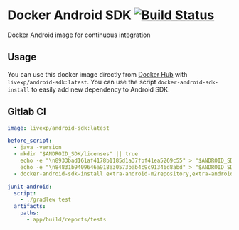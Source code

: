 # Docker Android SDK [![Build Status](https://travis-ci.org/LiveXP/docker-android-sdk.svg?branch=master)](https://travis-ci.org/LiveXP/docker-android-sdk)

Docker Android image for continuous integration

## Usage

You can use this docker image directly from [Docker Hub](https://hub.docker.com/r/livexp/android-sdk/) with `livexp/android-sdk:latest`.
You can use the script `docker-android-sdk-install` to easily add new dependency to Android SDK.

## Gitlab CI

```yaml
image: livexp/android-sdk:latest

before_script:
  - java -version
  - mkdir "$ANDROID_SDK/licenses" || true
    echo -e "\n8933bad161af4178b1185d1a37fbf41ea5269c55" > "$ANDROID_SDK/licenses/android-sdk-license"
    echo -e "\n84831b9409646a918e30573bab4c9c91346d8abd" > "$ANDROID_SDK/licenses/android-sdk-preview-license"
  - docker-android-sdk-install extra-android-m2repository,extra-android-support,build-tools-23.0.2

junit-android:
  script:
    - ./gradlew test
  artifacts:
    paths:
      - app/build/reports/tests
```

